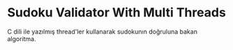 # Sudoku Validator With Multi Threads
C dili ile yazılmış thread'ler kullanarak sudokunın doğruluna bakan algoritma.

